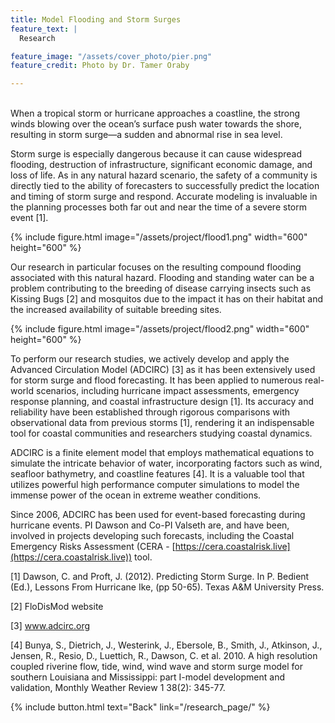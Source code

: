 ```yaml
---
title: Model Flooding and Storm Surges
feature_text: |
  Research

feature_image: "/assets/cover_photo/pier.png"
feature_credit: Photo by Dr. Tamer Oraby

---
```

<br />
When a tropical storm or hurricane approaches a coastline, the strong winds blowing over the ocean’s surface push water towards the shore, resulting in storm surge—a sudden and abnormal rise in sea level.

Storm surge is especially dangerous because it can cause widespread flooding, destruction of infrastructure, significant economic damage, and loss of life. As in any natural hazard scenario, the safety of a community is directly tied to the ability of forecasters to successfully predict the location and timing of storm surge and respond. Accurate modeling is invaluable in the planning processes both far out and near the time of a severe storm event [1].


{% include figure.html image="/assets/project/flood1.png"  width="600" height="600" %}

Our research in particular focuses on the resulting compound flooding associated with this natural hazard.  Flooding and standing water can be a problem contributing to the breeding of disease carrying insects such as Kissing Bugs [2] and mosquitos due to the impact it has on their habitat and the increased availability of suitable breeding sites.


{% include figure.html image="/assets/project/flood2.png"  width="600" height="600" %}


To perform our research studies, we actively develop and apply the Advanced Circulation Model (ADCIRC) [3] as it has been extensively used for storm surge and flood forecasting. It has been applied to numerous real-world scenarios, including hurricane impact assessments, emergency response planning, and coastal infrastructure design [1].  Its accuracy and reliability have been established through rigorous comparisons with observational data from previous storms [1], rendering it an indispensable tool for coastal communities and researchers studying coastal dynamics.


ADCIRC is a finite element model that employs mathematical equations to simulate the intricate behavior of water, incorporating factors such as wind, seafloor bathymetry, and coastline features [4]. It is a valuable tool that utilizes powerful high performance computer simulations to model the immense power of the ocean in extreme weather conditions.


Since 2006, ADCIRC has been used for event-based forecasting during hurricane events. PI Dawson and Co-PI Valseth are, and have been, involved in projects developing such forecasts, including the Coastal Emergency Risks Assessment (CERA - [https://cera.coastalrisk.live](https://cera.coastalrisk.live)) tool.




[1] Dawson, C. and Proft, J. (2012). Predicting Storm Surge. In P. Bedient (Ed.), Lessons From Hurricane Ike, (pp 50-65). Texas A&M University Press. 


[2] FloDisMod website


[3] www.adcirc.org


[4] Bunya, S., Dietrich, J., Westerink, J., Ebersole, B., Smith, J., Atkinson, J., Jensen, R., Resio, D., Luettich, R., Dawson, C. et al. 2010. A high resolution coupled riverine flow, tide, wind, wind wave and storm surge model for southern Louisiana and Mississippi: part I-model development and validation, Monthly Weather Review 1 38(2): 345-77.



{% include button.html text="Back" link="/research_page/" %}
